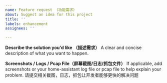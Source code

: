 ```yaml
---
name: Feature request （功能需求）
about: Suggest an idea for this project
title: ''
labels: enhancement
assignees: ''

---
```


**Describe the solution you'd like （描述需求）**
A clear and concise description of what you want to happen.

**Screenshots / Logs / Pcap File（屏幕截图/日志/抓包文件）**
If applicable, add screenshots or your home-assistant log file or pcap file to help explain your problem.
请提交相关截图，日志，抓包让开发者能够更快的解决问题